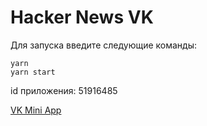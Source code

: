 # Hacker News VK

Для запуска введите следующие команды:

```
yarn
yarn start
```
id приложения: 51916485

[VK Mini App](https://vk.com/app51916485)
